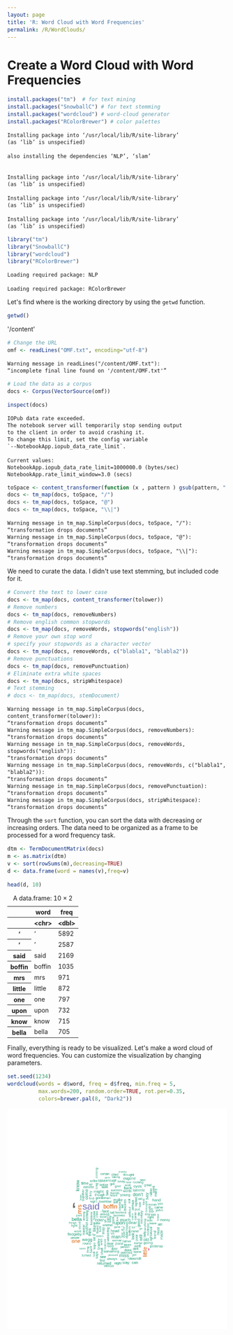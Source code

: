 ```yaml
---
layout: page
title: 'R: Word Cloud with Word Frequencies'
permalink: /R/WordClouds/
---
```


# Create a Word Cloud with Word Frequencies


```R
install.packages("tm")  # for text mining
install.packages("SnowballC") # for text stemming
install.packages("wordcloud") # word-cloud generator 
install.packages("RColorBrewer") # color palettes
```

    Installing package into ‘/usr/local/lib/R/site-library’
    (as ‘lib’ is unspecified)
    
    also installing the dependencies ‘NLP’, ‘slam’
    
    
    Installing package into ‘/usr/local/lib/R/site-library’
    (as ‘lib’ is unspecified)
    
    Installing package into ‘/usr/local/lib/R/site-library’
    (as ‘lib’ is unspecified)
    
    Installing package into ‘/usr/local/lib/R/site-library’
    (as ‘lib’ is unspecified)
    
    


```R
library("tm")
library("SnowballC")
library("wordcloud")
library("RColorBrewer")
```

    Loading required package: NLP
    
    Loading required package: RColorBrewer
    
    

Let's find where is the working directory by using the `getwd` function.


```R
getwd()
```


'/content'



```R
# Change the URL
omf <- readLines("OMF.txt", encoding="utf-8")
```

    Warning message in readLines("/content/OMF.txt"):
    “incomplete final line found on '/content/OMF.txt'”
    


```R
# Load the data as a corpus
docs <- Corpus(VectorSource(omf))
```


```R
inspect(docs)
```

    IOPub data rate exceeded.
    The notebook server will temporarily stop sending output
    to the client in order to avoid crashing it.
    To change this limit, set the config variable
    `--NotebookApp.iopub_data_rate_limit`.
    
    Current values:
    NotebookApp.iopub_data_rate_limit=1000000.0 (bytes/sec)
    NotebookApp.rate_limit_window=3.0 (secs)
    
    


```R
toSpace <- content_transformer(function (x , pattern ) gsub(pattern, " ", x))
docs <- tm_map(docs, toSpace, "/")
docs <- tm_map(docs, toSpace, "@")
docs <- tm_map(docs, toSpace, "\\|")
```

    Warning message in tm_map.SimpleCorpus(docs, toSpace, "/"):
    “transformation drops documents”
    Warning message in tm_map.SimpleCorpus(docs, toSpace, "@"):
    “transformation drops documents”
    Warning message in tm_map.SimpleCorpus(docs, toSpace, "\\|"):
    “transformation drops documents”
    

We need to curate the data. I didn't use text stemming, but included code for it.


```R
# Convert the text to lower case
docs <- tm_map(docs, content_transformer(tolower))
# Remove numbers
docs <- tm_map(docs, removeNumbers)
# Remove english common stopwords
docs <- tm_map(docs, removeWords, stopwords("english"))
# Remove your own stop word
# specify your stopwords as a character vector
docs <- tm_map(docs, removeWords, c("blabla1", "blabla2")) 
# Remove punctuations
docs <- tm_map(docs, removePunctuation)
# Eliminate extra white spaces
docs <- tm_map(docs, stripWhitespace)
# Text stemming
# docs <- tm_map(docs, stemDocument)
```

    Warning message in tm_map.SimpleCorpus(docs, content_transformer(tolower)):
    “transformation drops documents”
    Warning message in tm_map.SimpleCorpus(docs, removeNumbers):
    “transformation drops documents”
    Warning message in tm_map.SimpleCorpus(docs, removeWords, stopwords("english")):
    “transformation drops documents”
    Warning message in tm_map.SimpleCorpus(docs, removeWords, c("blabla1", "blabla2")):
    “transformation drops documents”
    Warning message in tm_map.SimpleCorpus(docs, removePunctuation):
    “transformation drops documents”
    Warning message in tm_map.SimpleCorpus(docs, stripWhitespace):
    “transformation drops documents”
    

Through the `sort` function, you can sort the data with decreasing or increasing orders. The data need to be organized as a frame to be processed for a word frequency task.


```R
dtm <- TermDocumentMatrix(docs)
m <- as.matrix(dtm)
v <- sort(rowSums(m),decreasing=TRUE)
d <- data.frame(word = names(v),freq=v)
```


```R
head(d, 10)
```


<table>
<caption>A data.frame: 10 × 2</caption>
<thead>
	<tr><th></th><th scope=col>word</th><th scope=col>freq</th></tr>
	<tr><th></th><th scope=col>&lt;chr&gt;</th><th scope=col>&lt;dbl&gt;</th></tr>
</thead>
<tbody>
	<tr><th scope=row>‘</th><td>‘     </td><td>5892</td></tr>
	<tr><th scope=row>’</th><td>’     </td><td>2587</td></tr>
	<tr><th scope=row>said</th><td>said  </td><td>2169</td></tr>
	<tr><th scope=row>boffin</th><td>boffin</td><td>1035</td></tr>
	<tr><th scope=row>mrs</th><td>mrs   </td><td> 971</td></tr>
	<tr><th scope=row>little</th><td>little</td><td> 872</td></tr>
	<tr><th scope=row>one</th><td>one   </td><td> 797</td></tr>
	<tr><th scope=row>upon</th><td>upon  </td><td> 732</td></tr>
	<tr><th scope=row>know</th><td>know  </td><td> 715</td></tr>
	<tr><th scope=row>bella</th><td>bella </td><td> 705</td></tr>
</tbody>
</table>



Finally, everything is ready to be visualized. Let's make a word cloud of word frequencies. You can customize the visualization by changing parameters. 


```R
set.seed(1234)
wordcloud(words = d$word, freq = d$freq, min.freq = 5,
          max.words=200, random.order=TRUE, rot.per=0.35,
          colors=brewer.pal(8, "Dark2"))
```


![png](output_15_0.png)

